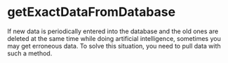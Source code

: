 # getExactDataFromDatabase
If new data is periodically entered into the database and the old ones are deleted at the same time while doing artificial intelligence, sometimes you may get erroneous data. To solve this situation, you need to pull data with such a method.
